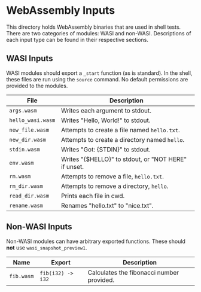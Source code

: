 # WebAssembly Inputs

This directory holds WebAssembly binaries that are used in shell tests. There
are two categories of modules: WASI and non-WASI. Descriptions of each input
type can be found in their respective sections.

## WASI Inputs

WASI modules should export a `_start` function (as is standard). In the shell,
these files are run using the `source` command. No default permissions are
provided to the modules.

| File              | Description                                          |
| ----------------- | ---------------------------------------------------- |
| `args.wasm`       | Writes each argument to stdout.                      |
| `hello_wasi.wasm` | Writes "Hello, World!" to stdout.                    |
| `new_file.wasm`   | Attempts to create a file named `hello.txt`.         |
| `new_dir.wasm`    | Attempts to create a directory named `hello`.        |
| `stdin.wasm`      | Writes "Got: {STDIN}" to stdout.                     |
| `env.wasm`        | Writes "{$HELLO}" to stdout, or "NOT HERE" if unset. |
| `rm.wasm`         | Attempts to remove a file, `hello.txt`.              |
| `rm_dir.wasm`     | Attempts to remove a directory, `hello`.             |
| `read_dir.wasm`   | Prints each file in cwd.                             |
| `rename.wasm`     | Renames "hello.txt" to "nice.txt".                   |

## Non-WASI Inputs

Non-WASI modules can have arbitrary exported functions. These should **not** use
`wasi_snapshot_preview1`.

| Name       | Export            | Description                               |
| ---------- | ----------------- | ----------------------------------------- |
| `fib.wasm` | `fib(i32) -> i32` | Calculates the fibonacci number provided. |
